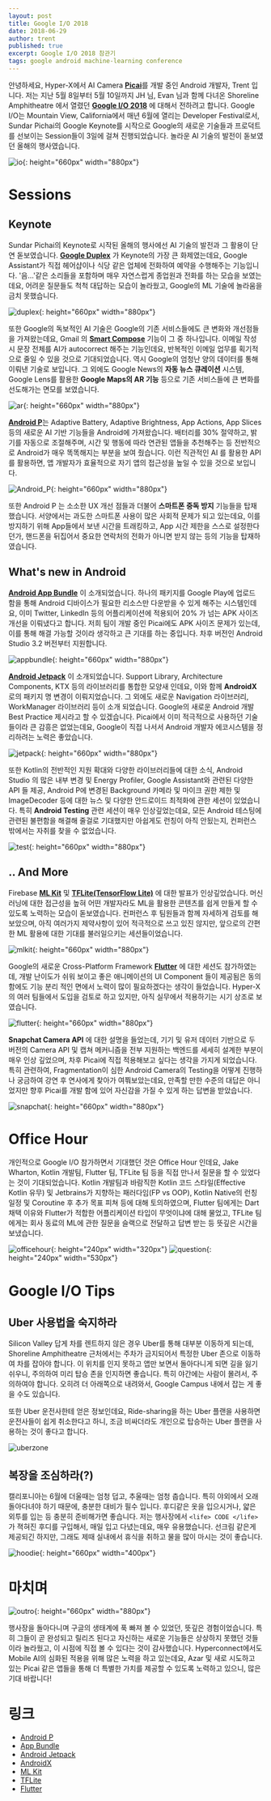 ```yaml
---
layout: post
title: Google I/O 2018
date: 2018-06-29
author: trent
published: true
excerpt: Google I/O 2018 참관기
tags: google android machine-learning conference
---
```


안녕하세요, Hyper-X에서 AI Camera [**Picai**](https://play.google.com/store/apps/details?id=com.hpcnt.picai)를 개발 중인 Android 개발자, Trent 입니다. 저는 지난 5월 8일부터 5월 10일까지 JH 님, Evan 님과 함께 다녀온 Shoreline Amphitheatre 에서 열렸던 [**Google I/O 2018**](https://events.google.com/io) 에 대해서 전하려고 합니다. Google I/O는 Mountain View, California에서 매년 6월에 열리는 Developer Festival로서, Sundar Pichai의 Google Keynote를 시작으로 Google의 새로운 기술들과 프로덕트를 선보이는 Session들이 3일에 걸쳐 진행되었습니다. 놀라운 AI 기술의 발전이 돋보였던 올해의 행사였습니다.

![io](/assets/io.jpg){: height="660px" width="880px"}

# Sessions

## Keynote

Sundar Pichai의 Keynote로 시작된 올해의 행사에선 AI 기술의 발전과 그 활용이 단연 돋보였습니다. [**Google Duplex**](https://ai.googleblog.com/2018/05/duplex-ai-system-for-natural-conversation.html) 가 Keynote의 가장 큰 화제였는데요, Google Assistant가 직접 헤어샵이나 식당 같은 업체에 전화하여 예약을 수행해주는 기능입니다. '음...'같은 소리들을 포함하며 매우 자연스럽게 종업원과 전화를 하는 모습을 보였는데요, 어려운 질문들도 척척 대답하는 모습이 놀라웠고, Google의 ML 기술에 놀라움을 금치 못했습니다.

![duplex](/assets/duplex.jpg){: height="660px" width="880px"}

또한 Google의 독보적인 AI 기술은 Google의 기존 서비스들에도 큰 변화와 개선점들을 가져왔는데요, Gmail 의 [**Smart Compose**](https://www.blog.google/products/gmail/subject-write-emails-faster-smart-compose-gmail/) 기능이 그 중 하나입니다. 이메일 작성 시 문장 전체를 AI가 autocorrect 해주는 기능인데요, 반복적인 이메일 업무를 획기적으로 줄일 수 있을 것으로 기대되었습니다. 역시 Google의 엄청난 양의 데이터를 통해 이뤄낸 기술로 보입니다. 그 외에도 Google News의 **자동 뉴스 큐레이션** 시스템, Google Lens를 활용한 **Google Maps의 AR 기능** 등으로 기존 서비스들에 큰 변화를 선도해가는 면모를 보였습니다.

![ar](/assets/ar.jpg){: height="660px" width="880px"}

[**Android P**](https://developer.android.com/preview/)는 Adaptive Battery, Adaptive Brightness, App Actions, App Slices 등의 새로운 AI 기반 기능들을 Android에 가져왔습니다. 배터리를 30% 절약하고, 밝기를 자동으로 조절해주며, 시간 및 행동에 따라 연관된 앱들을 추천해주는 등 전반적으로 Android가 매우 똑똑해지는 부분을 보여 줬습니다. 이런 직관적인 AI 를 활용한 API 를 활용하면, 앱 개발자가 효율적으로 자기 앱의 접근성을 높일 수 있을 것으로 보입니다.

![Android_P](/assets/android_p.jpg){: height="660px" width="880px"}

또한 Android P 는 소소한 UX 개선 점들과 더불어 **스마트폰 중독 방지** 기능들을 탑재했습니다. 서양에서는 과도한 스마트폰 사용이 많은 사회적 문제가 되고 있는데요, 이를 방지하기 위해 App들에서 보낸 시간을 트래킹하고, App 시간 제한을 스스로 설정한다던가, 핸드폰을 뒤집어서 중요한 연락처의 전화가 아니면 받지 않는 등의 기능을 탑재하였습니다.

## What's new in Android

[**Android App Bundle**](https://developer.android.com/platform/technology/app-bundle/) 이 소개되었습니다. 하나의 패키지를 Google Play에 업로드 함을 통해 Android 디바이스가 필요한 리소스만 다운받을 수 있게 해주는 시스템인데요, 이미 Twitter, LinkedIn 등의 어플리케이션에 적용되어 20% 가 넘는 APK 사이즈 개선을 이뤄냈다고 합니다. 저희 팀이 개발 중인 Picai에도 APK 사이즈 문제가 있는데, 이를 통해 해결 가능할 것이라 생각하고 큰 기대를 하는 중입니다. 차후 버전인 Android Studio 3.2 버전부터 지원합니다.

![appbundle](/assets/appbundle.jpg){: height="660px" width="880px"}

[**Android Jetpack**](https://developer.android.com/jetpack/) 이 소개되었습니다. Support Library, Architecture Components, KTX 등의 라이브러리를 통합한 모양새 인데요, 이와 함께 **AndroidX** 로의 패키지 명 변경이 이뤄지었습니다. 그 외에도 새로운 Navigation 라이브러리, WorkManager 라이브러리 등이 소개 되었습니다. Google의 새로운 Android 개발 Best Practice 제시라고 할 수 있겠습니다. Picai에서 이미 적극적으로 사용하던 기술들이라 큰 감흥은 없었는데요, Google이 직접 나서서 Android 개발자 에코시스템을 정리하려는 노력은 좋았습니다.

![jetpack](/assets/jetpack.jpg){: height="660px" width="880px"}

또한 Kotlin의 전반적인 지원 확대와 다양한 라이브러리들에 대한 소식, Android Studio 의 많은 내부 변경 및 Energy Profiler, Google Assistant와 관련된 다양한 API 들 제공, Android P에 변경된 Background 카메라 및 마이크 권한 제한 및 ImageDecoder 등에 대한 뉴스 및 다양한 안드로이드 최적화에 관한 세션이 있었습니다. 특히 **Android Testing** 관련 세션이 매우 인상깊었는데요, 모든 Android 테스팅에 관련된 불편함을 해결해 줄걸로 기대했지만 아쉽게도 런칭이 아직 안됬는지, 컨퍼런스 밖에서는 자취를 찾을 수 없었습니다.

![test](/assets/test.jpg){: height="660px" width="880px"}

## .. And More

Firebase [**ML Kit**](https://firebase.google.com/docs/ml-kit/) 및 [**TFLite(TensorFlow Lite)**](https://www.tensorflow.org/mobile/tflite/) 에 대한 발표가 인상깊었습니다. 머신러닝에 대한 접근성을 높혀 어떤 개발자라도 ML을 활용한 콘텐츠를 쉽게 만들게 할 수 있도록 노력하는 모습이 돋보였습니다. 컨퍼런스 후 팀원들과 함께 자세하게 검토를 해보았으며, 아직 여러가지 제약사항이 있어 적극적으로 쓰고 있진 않지만, 앞으로의 간편한 ML 활용에 대한 기대를 불러일으키는 세션들이었습니다.

![mlkit](/assets/mlkit.jpg){: height="660px" width="880px"}

Google의 새로운 Cross-Platform Framework [**Flutter**](https://flutter.io/) 에 대한 세션도 참가하였는데, 개발 난이도가 쉬워 보이고 좋은 애니메이션의 UI Component 들이 제공됨은 동의 함에도 기능 분리 적인 면에서 노력이 많이 필요하겠다는 생각이 들었습니다. Hyper-X의 여러 팀들에서 도입을 검토로 하고 있지만, 아직 실무에서 적용하기는 시기 상조로 보였습니다.

![flutter](/assets/flutter.jpg){: height="660px" width="880px"}

**Snapchat Camera API** 에 대한 설명을 들었는데, 기기 및 유저 데이터 기반으로 두 버전의 Camera API 및 캡쳐 메커니즘을 전부 지원하는 백엔드를 세세히 설계한 부분이 매우 인상 깊었으며, 차후 Picai에 직접 적용해보고 싶다는 생각을 가지게 되었습니다. 특히 관련하여, Fragmentation이 심한 Android Camera의 Testing을 어떻게 진행하나 궁금하여 강연 후 연사에게 찾아가 여쭤보았는데요, 만족할 만한 수준의 대답은 아니었지만 향후 Picai를 개발 함에 있어 자신감을 가질 수 있게 하는 답변을 받았습니다.

![snapchat](/assets/snapchat.jpg){: height="660px" width="880px"}

# Office Hour

개인적으로 Google I/O 참가하면서 기대했던 것은 Office Hour 인데요, Jake Wharton, Kotlin 개발팀, Flutter 팀, TFLite 팀 등을 직접 만나서 질문을 할 수 있었다는 것이 기대되었습니다. Kotlin 개발팀과 바람직한 Kotlin 코드 스타일(Effective Kotlin 유무) 및 Jetbrains가 지향하는 패러다임(FP vs OOP), Kotlin Native의 런칭 일정 및 Coroutine 후 추가 목표 피쳐 등에 대해 토의하였으며, Flutter 팀에게는 Dart 채택 이유와 Flutter가 적합한 어플리케이션 타입이 무엇이냐에 대해 물었고, TFLite 팀에게는 회사 동료의 ML에 관한 질문을 슬랙으로 전달하고 답변 받는 등 뜻깊은 시간을 보냈습니다.

![officehour](/assets/officehour.jpg){: height="240px" width="320px"} ![question](/assets/question.png){: height="240px" width="530px"}

# Google I/O Tips

## Uber 사용법을 숙지하라

Silicon Valley 답게 차를 렌트하지 않은 경우 Uber를 통해 대부분 이동하게 되는데, Shoreline Amphitheatre 근처에서는 주차가 금지되어서 특정한 Uber 존으로 이동하여 차를 잡아야 합니다. 이 위치를 인지 못하고 앱만 보면서 돌아다니게 되면 길을 잃기 쉬우니, 주의하여 미리 탑승 존을 인지하면 좋습니다. 특히 야간에는 사람이 몰려서, 주의하여야 합니다. 오히려 더 아래쪽으로 내려와서, Google Campus 내에서 잡는 게 좋을 수도 있습니다.

또한 Uber 운전사한테 얻은 정보인데요, Ride-sharing을 하는 Uber 플랜을 사용하면 운전사들이 쉽게 취소한다고 하니, 조금 비싸더라도 개인으로 탑승하는 Uber 플랜을 사용하는 것이 좋다고 합니다.

![uberzone](/assets/uberzone.png)

## 복장을 조심하라(?)

캘리포니아는 6월에 더울때는 엄청 덥고, 추울때는 엄청 춥습니다. 특히 야외에서 오래 돌아다녀야 하기 때문에, 충분한 대비가 필수 입니다. 후디같은 옷을 입으시거나, 얇은 외투를 입는 등 충분히 준비해가면 좋습니다. 저는 행사장에서 `<life> CODE </life>`가 젹혀진 후디를 구입해서, 매일 입고 다녔는데요, 매우 유용했습니다. 선크림 같은게 제공되긴 하지만, 그래도 제때 실내에서 휴식을 취하고 물을 많이 마시는 것이 좋습니다.

![hoodie](/assets/hoodie.jpg){: height="660px" width="400px"}

# 마치며

![outro](/assets/outro.jpg){: height="660px" width="880px"}

행사장을 돌아다니며 구글의 생태계에 푹 빠져 볼 수 있었던, 뜻깊은 경험이었습니다. 특히 그들이 곧 완성되고 릴리즈 된다고 자신하는 새로운 기능들은 상상하지 못했던 것들이라 놀라웠고, 이 시점에 직접 볼 수 있다는 것이 감사했습니다. Hyperconnect에서도 Mobile AI의 심화된 적용을 위해 많은 노력을 하고 있는데요, Azar 및 새로 시도하고 있는 Picai 같은 앱들을 통해 더 특별한 가치를 제공할 수 있도록 노력하고 있으니, 많은 기대 바랍니다!

# 링크

- [Android P](https://developer.android.com/preview/?hl=ko)
- [App Bundle](https://developer.android.com/platform/technology/app-bundle/)
- [Android Jetpack](https://developer.android.com/jetpack/)
- [AndroidX](https://android-developers.googleblog.com/2018/05/hello-world-androidx.html)
- [ML Kit](https://developers.google.com/ml-kit/)
- [TFLite](https://www.tensorflow.org/mobile/tflite/)
- [Flutter](https://flutter.io)
